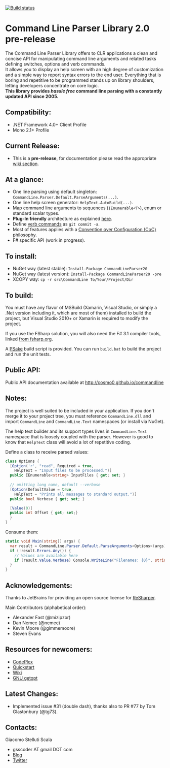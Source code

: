 [![Build status](https://ci.appveyor.com/api/projects/status/45x7s2101mpfjmhp/branch/master)](https://ci.appveyor.com/project/cosmo0/commandline/branch/master)

Command Line Parser Library 2.0 pre-release
===

The Command Line Parser Library offers to CLR applications a clean and concise API for manipulating command line arguments and related tasks defining switches, options and verb commands.  
It allows you to display an help screen with an high degree of customization and a simple way to report syntax errors to the end user. Everything that is boring and repetitive to be programmed stands up on library shoulders, letting developers concentrate on core logic.  
__This library provides _hassle free_ command line parsing with a constantly updated API since 2005.__

Compatibility:
---
  - .NET Framework 4.0+ Client Profile
  - Mono 2.1+ Profile

Current Release:
---
  - This is a __pre-release__, for documentation please read the appropriate [wiki section](https://github.com/cosmo0/commandline/wiki/Latest-Beta).

At a glance:
---
  - One line parsing using default singleton: ``CommandLine.Parser.Default.ParseArguments(...)``.
  - One line help screen generator: ``HelpText.AutoBuild(...)``.
  - Map command line arguments to sequences (``IEnumerable<T>``), enum or standard scalar types.
  - __Plug-In friendly__ architecture as explained [here](https://github.com/cosmo0/commandline/wiki/Plug-in-Friendly-Architecture).
  - Define [verb commands](https://github.com/cosmo0/commandline/wiki/Verb-Commands) as ``git commit -a``.
  - Most of features applies with a [Convention over Configuration (CoC)](http://en.wikipedia.org/wiki/Convention_over_configuration) philosophy.
  - F# specific API (work in progress).

To install:
---
  - NuGet way (latest stable): ``Install-Package CommandLineParser20``
  - NuGet way (latest version): ``Install-Package CommandLineParser20 -pre``
  - XCOPY way: ``cp -r src\CommandLine To/Your/Project/Dir``

To build:
---
You must have any flavor of MSBuild (Xamarin, Visual Studio, or simply a .Net version including it, which are most of them) installed to build the project, but Visual Studio 2010+ or Xamarin is required to modify the project.

If you use the FSharp solution, you will also need the F# 3.1 compiler tools, linked [from fsharp.org](http://fsharp.org/use/windows/).

A [PSake](https://github.com/psake/psake) build script is provided. You can run `build.bat` to build the project and run the unit tests. 

Public API:
---
Public API documentation available at http://cosmo0.github.io/commandline

Notes:
---
The project is well suited to be included in your application. If you don't merge it to your project tree, you must reference ``CommandLine.dll`` and import ``CommandLine`` and ``CommandLine.Text`` namespaces (or install via NuGet).

The help text builder and its support types lives in ``CommandLine.Text`` namespace that is loosely coupled with the parser. However is good to know that ``HelpText`` class will avoid a lot of repetitive coding.

Define a class to receive parsed values:

```csharp
class Options {
  [Option('r', "read", Required = true,
    HelpText = "Input files to be processed.")]
  public IEnumerable<string> InputFiles { get; set; }
    
  // omitting long name, default --verbose
  [Option(DefaultValue = true,
    HelpText = "Prints all messages to standard output.")]
  public bool Verbose { get; set; }

  [Value(0)]
  public int Offset { get; set;}
  }
}
```

Consume them:

```csharp
static void Main(string[] args) {
  var result = CommandLine.Parser.Default.ParseArguments<Options>(args);
  if (!result.Errors.Any()) {
    // Values are available here
    if (result.Value.Verbose) Console.WriteLine("Filenames: {0}", string.Join(",", result.Value.InputFiles.ToArray()));
  }
}
```

Acknowledgements:
---
Thanks to JetBrains for providing an open source license for [ReSharper](http://www.jetbrains.com/resharper/).

Main Contributors (alphabetical order):
- Alexander Fast (@mizipzor)
- Dan Nemec (@nemec)
- Kevin Moore (@gimmemoore)
- Steven Evans

Resources for newcomers:
---
  - [CodePlex](http://commandline.codeplex.com)
  - [Quickstart](https://github.com/gsscoder/commandline/wiki/Quickstart)
  - [Wiki](https://github.com/gsscoder/commandline/wiki)
  - [GNU getopt](http://www.gnu.org/software/libc/manual/html_node/Getopt.html)

Latest Changes:
---
  - Implemented issue #31 (double dash), thanks also to PR #77 by Tom Glastonbury (@tg73).

Contacts:
---
Giacomo Stelluti Scala
  - gsscoder AT gmail DOT com
  - [Blog](http://gsscoder.blogspot.it)
  - [Twitter](http://twitter.com/gsscoder)
